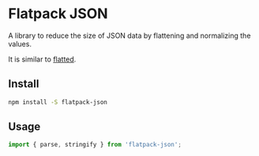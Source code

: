 # Flatpack JSON

A library to reduce the size of JSON data by flattening and normalizing the values.

It is similar to [flatted](https://www.npmjs.com/package/flatted).

## Install

```sh
npm install -S flatpack-json
```

## Usage

```ts
import { parse, stringify } from 'flatpack-json';
```
